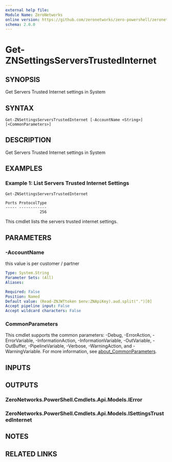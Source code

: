 ```yaml
---
external help file:
Module Name: ZeroNetworks
online version: https://github.com/zeronetworks/zero-powershell/zeronetworks/get-znsettingsserverstrustedinternet
schema: 2.0.0
---
```


# Get-ZNSettingsServersTrustedInternet

## SYNOPSIS
Get Servers Trusted Internet settings in System

## SYNTAX

```
Get-ZNSettingsServersTrustedInternet [-AccountName <String>] [<CommonParameters>]
```

## DESCRIPTION
Get Servers Trusted Internet settings in System

## EXAMPLES

### Example 1: List Servers Trusted Internet Settings
```powershell
Get-ZNSettingsServersTrustedInternet
```

```output
Ports ProtocolType
----- ------------
               256
```

This cmdlet lists the servers trusted internet settings.

## PARAMETERS

### -AccountName
this value is per customer / partner

```yaml
Type: System.String
Parameter Sets: (All)
Aliases:

Required: False
Position: Named
Default value: (Read-ZNJWTtoken $env:ZNApiKey).aud.split(".")[0]
Accept pipeline input: False
Accept wildcard characters: False
```

### CommonParameters
This cmdlet supports the common parameters: -Debug, -ErrorAction, -ErrorVariable, -InformationAction, -InformationVariable, -OutVariable, -OutBuffer, -PipelineVariable, -Verbose, -WarningAction, and -WarningVariable. For more information, see [about_CommonParameters](http://go.microsoft.com/fwlink/?LinkID=113216).

## INPUTS

## OUTPUTS

### ZeroNetworks.PowerShell.Cmdlets.Api.Models.IError

### ZeroNetworks.PowerShell.Cmdlets.Api.Models.ISettingsTrustedInternet

## NOTES

## RELATED LINKS

